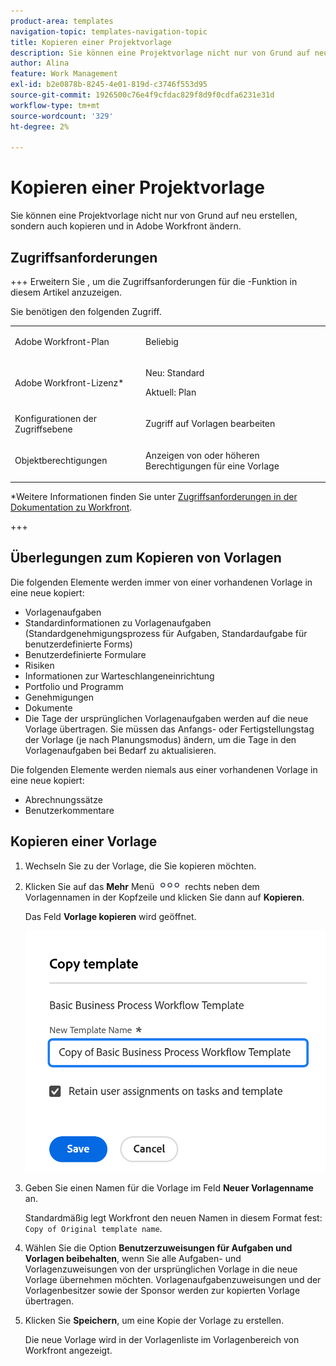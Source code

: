 ```yaml
---
product-area: templates
navigation-topic: templates-navigation-topic
title: Kopieren einer Projektvorlage
description: Sie können eine Projektvorlage nicht nur von Grund auf neu erstellen, sondern auch kopieren und ändern.
author: Alina
feature: Work Management
exl-id: b2e0878b-8245-4e01-819d-c3746f553d95
source-git-commit: 1926500c76e4f9cfdac829f8d9f0cdfa6231e31d
workflow-type: tm+mt
source-wordcount: '329'
ht-degree: 2%

---
```


# Kopieren einer Projektvorlage

<!--Audited: 5/2025-->

Sie können eine Projektvorlage nicht nur von Grund auf neu erstellen, sondern auch kopieren und in Adobe Workfront ändern.

## Zugriffsanforderungen

+++ Erweitern Sie , um die Zugriffsanforderungen für die -Funktion in diesem Artikel anzuzeigen.

Sie benötigen den folgenden Zugriff.

<table style="table-layout:auto"> 
 <col> 
 <col> 
 <tbody> 
  <tr> 
   <td role="rowheader">Adobe Workfront-Plan</td> 
   <td> <p>Beliebig </p> </td> 
  </tr> 
  <tr> 
   <td role="rowheader">Adobe Workfront-Lizenz*</td> 
   <td><p>Neu: Standard</p> 
   <p>Aktuell: Plan </p> </td> 
  </tr> 
  <tr> 
   <td role="rowheader">Konfigurationen der Zugriffsebene</td> 
   <td> <p>Zugriff auf Vorlagen bearbeiten</p> </td> 
  </tr> 
  <tr> 
   <td role="rowheader">Objektberechtigungen</td> 
   <td> <p>Anzeigen von oder höheren Berechtigungen für eine Vorlage</p>  </td> 
  </tr> 
 </tbody> 
</table>

*Weitere Informationen finden Sie unter [Zugriffsanforderungen in der Dokumentation zu Workfront](/help/quicksilver/administration-and-setup/add-users/access-levels-and-object-permissions/access-level-requirements-in-documentation.md).

+++

## Überlegungen zum Kopieren von Vorlagen

Die folgenden Elemente werden immer von einer vorhandenen Vorlage in eine neue kopiert:

* Vorlagenaufgaben
* Standardinformationen zu Vorlagenaufgaben (Standardgenehmigungsprozess für Aufgaben, Standardaufgabe für benutzerdefinierte Forms)
* Benutzerdefinierte Formulare
* Risiken
* Informationen zur Warteschlangeneinrichtung
* Portfolio und Programm
* Genehmigungen
* Dokumente
* Die Tage der ursprünglichen Vorlagenaufgaben werden auf die neue Vorlage übertragen. Sie müssen das Anfangs- oder Fertigstellungstag der Vorlage (je nach Planungsmodus) ändern, um die Tage in den Vorlagenaufgaben bei Bedarf zu aktualisieren.

Die folgenden Elemente werden niemals aus einer vorhandenen Vorlage in eine neue kopiert:

* Abrechnungssätze
* Benutzerkommentare

## Kopieren einer Vorlage

<!--ensure steps and casing on the fields and buttons is accurate with unshim-->

1. Wechseln Sie zu der Vorlage, die Sie kopieren möchten.
1. Klicken Sie auf das **Mehr** Menü ![Mehr](assets/qs-more-icon-on-an-object.png) rechts neben dem Vorlagennamen in der Kopfzeile und klicken Sie dann auf **Kopieren**.

   Das Feld **Vorlage kopieren** wird geöffnet.

   ![Feld „Vorlage kopieren“](assets/copy-template-box.png)

1. Geben Sie einen Namen für die Vorlage im Feld **Neuer Vorlagenname** an.

   Standardmäßig legt Workfront den neuen Namen in diesem Format fest: `Copy of Original template name`.

1. Wählen Sie die Option **Benutzerzuweisungen für Aufgaben und Vorlagen beibehalten**, wenn Sie alle Aufgaben- und Vorlagenzuweisungen von der ursprünglichen Vorlage in die neue Vorlage übernehmen möchten. Vorlagenaufgabenzuweisungen und der Vorlagenbesitzer sowie der Sponsor werden zur kopierten Vorlage übertragen.
1. Klicken Sie **Speichern**, um eine Kopie der Vorlage zu erstellen.

   Die neue Vorlage wird in der Vorlagenliste im Vorlagenbereich von Workfront angezeigt.
